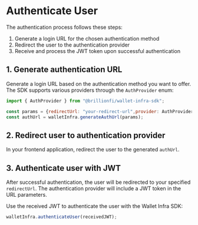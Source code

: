 # Authenticate User

The authentication process follows these steps:

1. Generate a login URL for the chosen authentication method
2. Redirect the user to the authentication provider
3. Receive and process the JWT token upon successful authentication

## 1. Generate authentication URL

Generate a login URL based on the authentication method you want to offer. The SDK supports various providers through the `AuthProvider` enum:

```js
import { AuthProvider } from "@brillionfi/wallet-infra-sdk";

const params = {redirectUrl: "your-redirect-url",provider: AuthProvider.Google } ;
const authUrl = walletInfra.generateAuthUrl(params);
```

## 2. Redirect user to authentication provider

In your frontend application, redirect the user to the generated `authUrl`.

## 3. Authenticate user with JWT

After successful authentication, the user will be redirected to your specified `redirectUrl`. The authentication provider will include a JWT token in the URL parameters.

Use the received JWT to authenticate the user with the Wallet Infra SDK:

```js
walletInfra.authenticateUser(receivedJWT);
```
